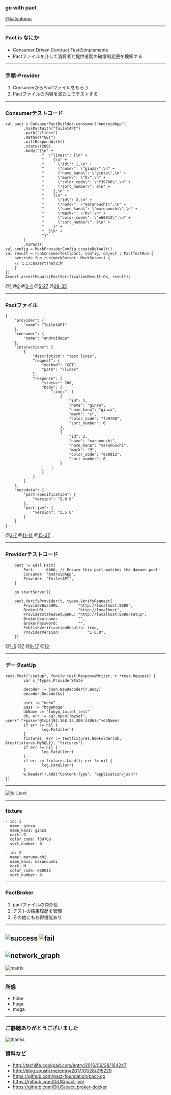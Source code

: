 ### go with pact

[@katsutomu](https://github.com/katsutomu)

---

### Pact is なにか
- Consumer Driven Contruct Testのimplements
- Pactファイルを介して消費者と提供者間の破壊的変更を検知する

---


### 手順-Provider

1. ConsumerからPactファイルをもらう
2. Pactファイルの内容を満たしてテストする

---


### Consumerテストコード
```
val pact = ConsumerPactBuilder.consumer("AndroidApp")
        .hasPactWith("ToiletAPI")
        .path("/lines")
        .method("GET")
        .willRespondWith()
        .status(200)
        .body("{\n" +
                "  \"lines\": [\n" +
                "    {\n" +
                "      \"id\": 1,\n" +
                "      \"name\": \"ginza\",\n" +
                "      \"name_kana\": \"ginza\",\n" +
                "      \"mark\": \"G\",\n" +
                "      \"color_code\": \"f39700\",\n" +
                "      \"sort_number\": 0\n" +
                "    },\n" +
                "    {\n" +
                "      \"id\": 2,\n" +
                "      \"name\": \"marunouchi\",\n" +
                "      \"name_kana\": \"marunouchi\",\n" +
                "      \"mark\": \"M\",\n" +
                "      \"color_code\": \"e60012\",\n" +
                "      \"sort_number\": 0\n" +
                "    }" +
                "  ]\n" +
                "}"
        )
        .toPact()
val config = MockProviderConfig.createDefault()
val result = runConsumerTest(pact, config, object : PactTestRun {
    override fun run(mockServer: MockServer) {
	// ここにassertThatとか
    }
})
Assert.assertEquals(PactVerificationResult.Ok, result);
```
@[1](自分の名前を指定)
@[2](対象のProviderを指定)
@[3-4](エンドポイントとHttpメソッドを指定)
@[5-27](期待するレスポンスを指定)
@[29-35](テストを実行)

---

### Pactファイル

```
{
    "provider": {
        "name": "ToiletAPI"
    },
    "consumer": {
        "name": "AndroidApp"
    },
    "interactions": [
        {
            "description": "test lines",
            "request": {
                "method": "GET",
                "path": "/lines"
            },
            "response": {
                "status": 200,
                "body": {
                    "lines": [
                        {
                            "id": 1,
                            "name": "ginza",
                            "name_kana": "ginza",
                            "mark": "G",
                            "color_code": "f39700",
                            "sort_number": 0
                        },
                        {
                            "id": 2,
                            "name": "marunouchi",
                            "name_kana": "marunouchi",
                            "mark": "M",
                            "color_code": "e60012",
                            "sort_number": 0
                        }
                    ]
                }
            }
        }
    ],
    "metadata": {
        "pact-specification": {
            "version": "2.0.0"
        },
        "pact-jvm": {
            "version": "3.5.0"
        }
    }
}
```
@[2-7](ConsumerとProviderの名前)
@[11-14](エンドポイントとHttpメソッド)
@[15-37](期待するレスポンス)

---

### Providerテストコード
```
	pact := &dsl.Pact{
		Port:     6666, // Ensure this port matches the daemon port!
		Consumer: "AndroidApp",
		Provider: "ToiletAPI",
	}

	go startServer()

	pact.VerifyProvider(t, types.VerifyRequest{
		ProviderBaseURL:        "http://localhost:8080",
		BrokerURL:              "http://localhost",
		ProviderStatesSetupURL: "http://localhost:8080/setup",
		BrokerUsername:         "",
		BrokerPassword:         "",
		PublishVerificationResults: true,
		ProviderVersion:            "1.0.0",
	})

```
@[1-5](Pact　deamonに接続)
@[7](APIを起動)
@[9-17](テストを実行)
@[12](/setUpにリクエストがきてデータを入れ替える)

---

### データsetUp
```
rest.Post("/setup", func(w rest.ResponseWriter, r *rest.Request) {
        var s *types.ProviderState

        decoder := json.NewDecoder(r.Body)
        decoder.Decode(&s)

        user := "neko"
        pass := "hogehoge"
        dbName := "tokyo_toilet_test"
        db, err := sql.Open("mysql", user+":"+pass+"@tcp(192.168.33.200:3306)/"+dbName)
        if err != nil {
                log.Fatal(err)
        }
        fixtures, err := testfixtures.NewFolder(db, &testfixtures.MySQL{}, "fixtures")
        if err != nil {
                log.Fatal(err)
        }
        if err := fixtures.Load(); err != nil {
                log.Fatal(err)
        }
        w.Header().Add("Content-Type", "application/json")
})
```

---
![fail_text](assets/fail_text.png)

---

### fixture
```
- id: 1
  name: ginza
  name_kana: ginza
  mark: G
  color_code: f39700
  sort_number: 0

- id: 2
  name: marunouchi
  name_kana: marunouchi
  mark: M
  color_code: e60012
  sort_number: 0
```


---

### PactBroker
1. pactファイルの仲介役
2. テストの結果履歴を管理
3. その他にもお得機能あり

---
![success](assets/success.png)
![fail](assets/fail.png)
---
![network_graph](assets/network_graph.png)
---
![matrix](assets/matrix.png)

---
### 所感
- hobe
- huga
- muga

---
### ご静聴ありがとうございました

![thanks](https://3.bp.blogspot.com/-aAyr3nkPJjM/V4SA-MMnpZI/AAAAAAAA8PI/qIYC7KscDR4m-NNjCii6Ovko1ltHgZPwgCLcB/s800/job_ojigi_koumuin.png
)

### 資料など
- http://techlife.cookpad.com/entry/2016/06/28/164247
- http://blog.soushi.me/entry/2017/01/28/215229
- https://github.com/pact-foundation/pact-go
- https://github.com/DiUS/pact-jvm
- https://github.com/DiUS/pact_broker-docker
